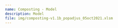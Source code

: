 ```yaml
---
name: Composting - Model
description: Model
file: img/composting-v1.1b_popadjus_05oct2021.xlsm
---
```

